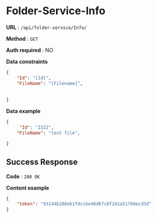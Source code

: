 # Folder-Service-Info

**URL** : `/api/folder-service/Info/`

**Method** : `GET`

**Auth required** : NO

**Data constraints**

```json
{
    "Id": "[Id]",
    "FileName": "[Filename]",
    
    
}
```
**Data example**

```json
{
     "Id": "2322",
    "FileName": "text file",

}
```

## Success Response

**Code** : `200 OK`

**Content example**

```json
{
    "token": "93144b288eb1fdccbe46d6fc0f241a51766ecd3d"
}
```